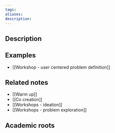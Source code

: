 ```yaml
---
tags: 
aliases: 
description:
---
```


## Description


## Examples 
- [[Workshop - user centered problem definition]]

## Related notes 
- [[Warm up]]
- [[Co creation]]
- [[Workshops - ideation]]
- [[Workshops - problem exploration]]

## Academic roots
